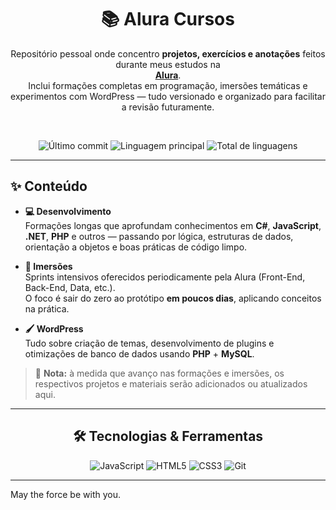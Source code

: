 <div align="center">

# 📚 Alura Cursos  

Repositório pessoal onde concentro **projetos, exercícios e anotações** feitos durante meus estudos na  
<a href="https://www.alura.com.br" target="_blank"><strong>Alura</strong></a>.  
Inclui formações completas em programação, imersões temáticas e experimentos com WordPress — tudo
versionado e organizado para facilitar a revisão futuramente.

<br>


![Último commit](https://img.shields.io/github/last-commit/AndyMarksss/Alura-Cursos?label=último%20commit&style=for-the-badge)
![Linguagem principal](https://img.shields.io/github/languages/top/AndyMarksss/Alura-Cursos?style=for-the-badge)
![Total de linguagens](https://img.shields.io/github/languages/count/AndyMarksss/Alura-Cursos?style=for-the-badge)

</div>

---

## ✨ Conteúdo

- **💻 Desenvolvimento**  
  Formações longas que aprofundam conhecimentos em **C#**, **JavaScript**, **.NET**, **PHP** e outros — passando por lógica, estruturas de dados, orientação a objetos e boas práticas de código limpo.

- **🧪 Imersões**  
  Sprints intensivos oferecidos periodicamente pela Alura (Front-End, Back-End, Data, etc.).  
  O foco é sair do zero ao protótipo **em poucos dias**, aplicando conceitos na prática.

- **🖌️ WordPress**  
  Tudo sobre criação de temas, desenvolvimento de plugins e otimizações de banco de dados usando **PHP** + **MySQL**.

> 📌 **Nota:** à medida que avanço nas formações e imersões, os respectivos projetos e materiais serão adicionados ou atualizados aqui.

---

<div align="center">

## 🛠️ Tecnologias & Ferramentas

<p align="center">
  <img src="https://img.shields.io/badge/JavaScript-F7DF1E?logo=javascript&logoColor=000&style=for-the-badge"  alt="JavaScript"/>
<!--   <img src="https://img.shields.io/badge/C%23-239120?logo=c-sharp&logoColor=fff&style=for-the-badge"           alt="C#"/> -->
<!--   <img src="https://img.shields.io/badge/.NET-512BD4?logo=.net&logoColor=fff&style=for-the-badge"              alt=".NET"/> -->
  <img src="https://img.shields.io/badge/HTML5-E34F26?logo=html5&logoColor=fff&style=for-the-badge"           alt="HTML5"/>
  <img src="https://img.shields.io/badge/CSS3-1572B6?logo=css3&logoColor=fff&style=for-the-badge"             alt="CSS3"/>
<!--   <img src="https://img.shields.io/badge/PHP-777BB4?logo=php&logoColor=fff&style=for-the-badge"               alt="PHP"/> -->
<!--   <img src="https://img.shields.io/badge/MySQL-4479A1?logo=mysql&logoColor=fff&style=for-the-badge"           alt="MySQL"/> -->
  <img src="https://img.shields.io/badge/Git-F05032?logo=git&logoColor=fff&style=for-the-badge"               alt="Git"/>
</p>

---

</div>
 
 May the force be with you.
